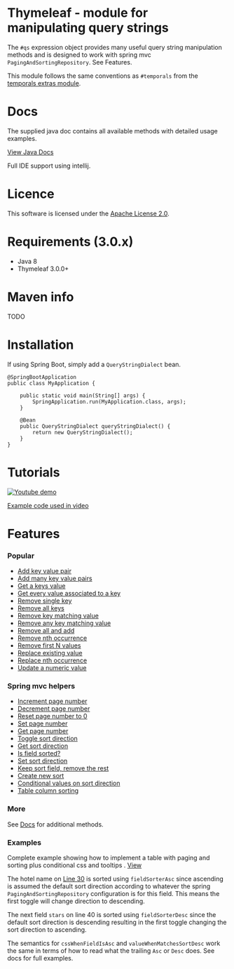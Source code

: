 # Thymeleaf - module for manipulating query strings

The `#qs` expression object provides many useful query string manipulation methods and 
is designed to work with spring mvc `PagingAndSortingRepository`. See Features.

This module follows the same conventions as `#temporals` from the [temporals extras module](https://github.com/thymeleaf/thymeleaf-extras-java8time).

# Docs

The supplied java doc contains all available methods with detailed usage examples.

[View Java Docs](https://mjstewart.github.io/thymeleaf-querystring/com/github/mjstewart/querystring/expression/QueryStringHelper.html)

Full IDE support using intellij.

# Licence

This software is licensed under the [Apache License 2.0](https://github.com/mjstewart/thymeleaf-querystring/blob/master/LICENSE).

# Requirements (3.0.x)
- Java 8
- Thymeleaf 3.0.0+

# Maven info
TODO

# Installation

If using Spring Boot, simply add a `QueryStringDialect` bean. 

```$java
@SpringBootApplication
public class MyApplication {

	public static void main(String[] args) {
		SpringApplication.run(MyApplication.class, args);
	}

	@Bean
	public QueryStringDialect queryStringDialect() {
		return new QueryStringDialect();
	}
}
```

# Tutorials

[![Youtube demo](https://github.com/mjstewart/thymeleaf-querystring/blob/master/video-thumb.png)](https://www.youtube.com/playlist?list=PL3YkDUcLBd9-5qsfWb5moY9e_iqU6ylm3 "Youtube demo")

[Example code used in video](https://github.com/mjstewart/hotel-reservation-springmvc/blob/master/src/main/resources/templates/hotel/hotels.html)

# Features

### Popular
- [Add key value pair](https://mjstewart.github.io/thymeleaf-querystring/com/github/mjstewart/querystring/expression/QueryStringHelper.html#add-java.lang.String-java.lang.String-java.lang.String-)
- [Add many key value pairs](https://mjstewart.github.io/thymeleaf-querystring/com/github/mjstewart/querystring/expression/QueryStringHelper.html#addAll-java.lang.String-java.util.List-)
- [Get a keys value](https://mjstewart.github.io/thymeleaf-querystring/com/github/mjstewart/querystring/expression/QueryStringHelper.html#getFirstValue-java.lang.String-java.lang.String-)
- [Get every value associated to a key](http://localhost:63342/querystring/docs/com/github/mjstewart/querystring/expression/QueryStringHelper.html#getAllValues-java.lang.String-java.lang.String-)
- [Remove single key](https://mjstewart.github.io/thymeleaf-querystring/com/github/mjstewart/querystring/expression/QueryStringHelper.html#removeFirst-java.lang.String-java.lang.String-)
- [Remove all keys](https://mjstewart.github.io/thymeleaf-querystring/com/github/mjstewart/querystring/expression/QueryStringHelper.html#removeAll-java.lang.String-java.util.List-)
- [Remove key matching value](https://mjstewart.github.io/thymeleaf-querystring/com/github/mjstewart/querystring/expression/QueryStringHelper.html#removeKeyMatchingValue-java.lang.String-java.lang.String-java.lang.String-)
- [Remove any key matching value](http://localhost:63342/querystring/docs/com/github/mjstewart/querystring/expression/QueryStringHelper.html#removeAnyKeyMatchingValue-java.lang.String-java.lang.String-)
- [Remove all and add](http://localhost:63342/querystring/docs/com/github/mjstewart/querystring/expression/QueryStringHelper.html#removeAllAndAdd-java.lang.String-java.util.List-java.util.List-)
- [Remove nth occurrence](http://localhost:63342/querystring/docs/com/github/mjstewart/querystring/expression/QueryStringHelper.html#removeNth-java.lang.String-java.lang.String-int-)
- [Remove first N values](http://localhost:63342/querystring/docs/com/github/mjstewart/querystring/expression/QueryStringHelper.html#replaceN-java.lang.String-java.lang.String-java.util.List-)
- [Replace existing value](https://mjstewart.github.io/thymeleaf-querystring/com/github/mjstewart/querystring/expression/QueryStringHelper.html#replaceFirst-java.lang.String-java.lang.String-java.lang.String-)
- [Replace nth occurrence](http://localhost:63342/querystring/docs/com/github/mjstewart/querystring/expression/QueryStringHelper.html#replaceNth-java.lang.String-java.util.Map-)
- [Update a numeric value](https://mjstewart.github.io/thymeleaf-querystring/com/github/mjstewart/querystring/expression/QueryStringHelper.html#adjustFirstNumericValueBy-java.lang.String-java.lang.String-int-)

### Spring mvc helpers

- [Increment page number](https://mjstewart.github.io/thymeleaf-querystring/com/github/mjstewart/querystring/expression/QueryStringHelper.html#incrementPage-java.lang.String-int-)
- [Decrement page number](https://mjstewart.github.io/thymeleaf-querystring/com/github/mjstewart/querystring/expression/QueryStringHelper.html#decrementPage-java.lang.String-)
- [Reset page number to 0](https://mjstewart.github.io/thymeleaf-querystring/com/github/mjstewart/querystring/expression/QueryStringHelper.html#resetPageNumber-java.lang.String-)
- [Set page number](https://mjstewart.github.io/thymeleaf-querystring/com/github/mjstewart/querystring/expression/QueryStringHelper.html#setPageNumber-java.lang.String-java.lang.String-)
- [Get page number](https://mjstewart.github.io/thymeleaf-querystring/com/github/mjstewart/querystring/expression/QueryStringHelper.html#getPageNumber-java.lang.String-)
- [Toggle sort direction](https://mjstewart.github.io/thymeleaf-querystring/com/github/mjstewart/querystring/expression/QueryStringHelper.html#toggleSortDefaultDesc-java.lang.String-java.lang.String-)
- [Get sort direction](https://mjstewart.github.io/thymeleaf-querystring/com/github/mjstewart/querystring/expression/QueryStringHelper.html#getCurrentSortDirectionDesc-java.lang.String-java.lang.String-)
- [Is field sorted?](https://mjstewart.github.io/thymeleaf-querystring/com/github/mjstewart/querystring/expression/QueryStringHelper.html#isFieldSorted-java.lang.String-java.lang.String-)
- [Set sort direction](https://mjstewart.github.io/thymeleaf-querystring/com/github/mjstewart/querystring/expression/QueryStringHelper.html#setSortDirectionDesc-java.lang.String-java.lang.String-)
- [Keep sort field, remove the rest](http://localhost:63342/querystring/docs/com/github/mjstewart/querystring/expression/QueryStringHelper.html#keepSortField-java.lang.String-java.lang.String-)
- [Create new sort](https://mjstewart.github.io/thymeleaf-querystring/com/github/mjstewart/querystring/expression/QueryStringHelper.html#createNewSort-java.lang.String-java.util.List-)
- [Conditional values on sort direction](https://mjstewart.github.io/thymeleaf-querystring/com/github/mjstewart/querystring/expression/QueryStringHelper.html#valueWhenMatchesSortDesc-java.lang.String-java.lang.String-java.lang.String-java.lang.String-)
- [Table column sorting](https://mjstewart.github.io/thymeleaf-querystring/com/github/mjstewart/querystring/expression/QueryStringHelper.html#fieldSorterDesc-java.lang.String-)


### More
See [Docs](https://mjstewart.github.io/thymeleaf-querystring/com/github/mjstewart/querystring/expression/QueryStringHelper.html) for additional methods.


### Examples

Complete example showing how to implement a table with paging and sorting plus conditional css and tooltips
. [View](https://github.com/mjstewart/hotel-reservation-springmvc/blob/master/src/main/resources/templates/hotel/hotels.html#L21)

The hotel name on [Line 30](https://github.com/mjstewart/hotel-reservation-springmvc/blob/master/src/main/resources/templates/hotel/hotels.html#L30)
is sorted using `fieldSorterAsc` since ascending is assumed the default sort direction according to whatever the spring 
`PagingAndSortingRepository` configuration is for this field. This means the first toggle will change direction to descending.

The next field `stars` on line 40 is sorted using `fieldSorterDesc` since the default sort direction is descending resulting in the first toggle
changing the sort direction to ascending.

The semantics for `cssWhenFieldIsAsc` and `valueWhenMatchesSortDesc` work the same in terms of how to read what the 
trailing `Asc` or `Desc` does. See docs for full examples.
